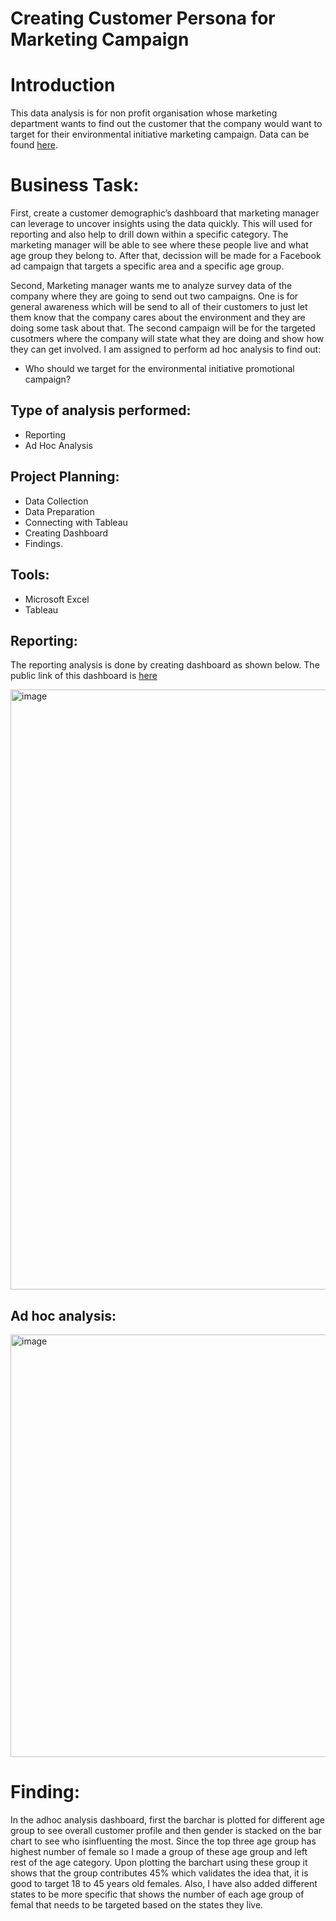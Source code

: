 # Creating Customer Persona for Marketing Campaign

# Introduction
This data analysis is for non profit organisation whose marketing department wants to find out the customer that the company would want to target for their environmental initiative marketing campaign. Data can be found [here](https://github.com/nitesht2/Marketing-Data-Visualization/blob/main/Buyer%2BPersona%2BCase%2BStudy.csv).

# Business Task:
First, create a customer demographic’s dashboard that marketing manager can leverage to uncover insights using the data quickly. This will used for reporting and also help to drill down within a specific category. The marketing manager will be able to see where these people live and what age group they belong to. After that, decission will be made for a Facebook ad campaign that targets a specific area and a specific age group.

Second, Marketing manager wants me to analyze survey data of the company where they are going to send out two campaigns. One is for general awareness which will be send to all of their customers to just let them know that the company cares about the environment and they are doing some task about that. The second campaign will be for the targeted cusotmers where the company will state what they are doing and show how they can get involved. I am assigned to perform ad hoc analysis to find out:

- Who should we target for the environmental initiative promotional campaign?

## Type of analysis performed:
- Reporting
- Ad Hoc Analysis

## Project Planning:

- Data Collection
- Data Preparation
- Connecting with Tableau
- Creating Dashboard
- Findings.

## Tools:
- Microsoft Excel
- Tableau

## Reporting: 
The reporting analysis is done by creating dashboard as shown below. The public link of this dashboard is [here](https://public.tableau.com/app/profile/nitesh.thapa/viz/MarketingDashboard_16533404224250/Customerpersonaformarketingcampaign)

<img width="960" alt="image" src="https://user-images.githubusercontent.com/50633864/169910261-081b53f4-5c77-4452-aecd-44bc26122525.png">

## Ad hoc analysis:
<img width="676" alt="image" src="https://user-images.githubusercontent.com/50633864/169915745-00b26660-e8f1-48f3-ac2e-3b4494a05160.png">


# Finding:
In the adhoc analysis dashboard, first the barchar is plotted for different age group to see overall customer profile and then gender is stacked on the bar chart to see who isinfluenting the most. Since the top three age group has highest number of female so I made a group of these age group and left rest of the age category. Upon plotting the barchart using these group it shows that the group contributes 45% which validates the idea that, it is good to target 18 to 45 years old females. Also, I have also added different states to be more specific that shows the number of each age group of femal that needs to be targeted based on the states they live.

